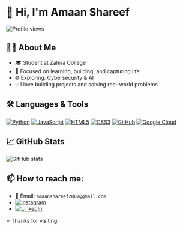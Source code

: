 # 👋 Hi, I'm Amaan Shareef

![Profile views](https://komarev.com/ghpvc/?username=your-username&color=blue)

## 🧑‍💻 About Me
- 🎓 Student at Zahira College
- 🎯 Focused on learning, building, and capturing life  
- 🌐 Exploring: Cybersecurity & AI 
- 💡 I love building projects and solving real-world problems

## 🛠️ Languages & Tools
[![Python](https://img.shields.io/badge/-Python-3776AB?style=for-the-badge&logo=python&logoColor=white)](https://www.python.org/)
[![JavaScript](https://img.shields.io/badge/-JavaScript-F7DF1E?style=for-the-badge&logo=javascript&logoColor=white)](https://www.javascript.com/)
[![HTML5](https://img.shields.io/badge/-HTML5-E34F26?style=for-the-badge&logo=html5&logoColor=white)](https://developer.mozilla.org/en-US/docs/Web/HTML)
[![CSS3](https://img.shields.io/badge/-CSS3-1572B6?style=for-the-badge&logo=css3&logoColor=white)](https://developer.mozilla.org/en-US/docs/Web/CSS)
[![GitHub](https://img.shields.io/badge/-GitHub-181717?style=for-the-badge&logo=github&logoColor=white)](https://github.com/amaaanshrf3)
[![Google Cloud](https://img.shields.io/badge/-Google_Cloud-4285F4?style=for-the-badge&logo=google-cloud&logoColor=white)](https://cloud.google.com/)

## 📈 GitHub Stats
![GitHub stats](https://github-readme-stats.vercel.app/api?username=amaanshrf3&show_icons=true&theme=radical)

## 📫 How to reach me:
- 📧 Email: `amaanshareef2007@gmail.com`
- [![Instagram](https://img.shields.io/badge/Instagram-%23E4405F.svg?style=flat&logo=instagram&logoColor=white)](https://instagram.com/justt.lenslife_v1)
- [![LinkedIn](https://img.shields.io/badge/LinkedIn-%230077B5.svg?style=flat&logo=linkedin&logoColor=white)](https://www.linkedin.com/in/amaan-shareef-478657282)


⭐️ Thanks for visiting!
